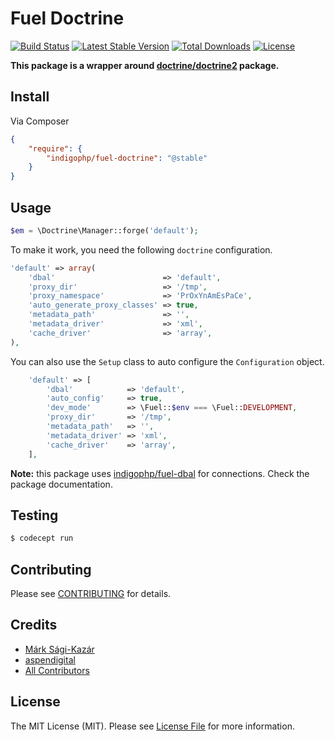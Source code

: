 # Fuel Doctrine

[![Build Status](https://travis-ci.org/indigophp/fuel-doctrine.svg?branch=develop)](https://travis-ci.org/indigophp/fuel-doctrine)
[![Latest Stable Version](https://poser.pugx.org/indigophp/fuel-doctrine/v/stable.png)](https://packagist.org/packages/indigophp/fuel-doctrine)
[![Total Downloads](https://poser.pugx.org/indigophp/fuel-doctrine/downloads.png)](https://packagist.org/packages/indigophp/fuel-doctrine)
[![License](https://poser.pugx.org/indigophp/fuel-doctrine/license.png)](https://packagist.org/packages/indigophp/fuel-doctrine)

**This package is a wrapper around [doctrine/doctrine2](https://github.com/doctrine/doctrine2) package.**


## Install

Via Composer

``` json
{
    "require": {
        "indigophp/fuel-doctrine": "@stable"
    }
}
```


## Usage

``` php
$em = \Doctrine\Manager::forge('default');
```

To make it work, you need the following `doctrine` configuration.

``` php
'default' => array(
	'dbal'                        => 'default',
	'proxy_dir'                   => '/tmp',
	'proxy_namespace'             => 'PrOxYnAmEsPaCe',
	'auto_generate_proxy_classes' => true,
	'metadata_path'               => '',
	'metadata_driver'             => 'xml',
	'cache_driver'                => 'array',
),
```

You can also use the `Setup` class to auto configure the `Configuration` object.

``` php
	'default' => [
		'dbal'            => 'default',
		'auto_config'     => true,
		'dev_mode'        => \Fuel::$env === \Fuel::DEVELOPMENT,
		'proxy_dir'       => '/tmp',
		'metadata_path'   => '',
		'metadata_driver' => 'xml',
		'cache_driver'    => 'array',
	],
```


**Note:** this package uses [indigophp/fuel-dbal](https://github.com/indigophp/fuel-dbal) for connections. Check the package documentation.


## Testing

``` bash
$ codecept run
```


## Contributing

Please see [CONTRIBUTING](https://github.com/indigophp/fuel-doctrine/blob/develop/CONTRIBUTING.md) for details.


## Credits

- [Márk Sági-Kazár](https://github.com/sagikazarmark)
- [aspendigital](https://github.com/aspendigital/fuel-doctrine2)
- [All Contributors](https://github.com/indigophp/fuel-doctrine/contributors)


## License

The MIT License (MIT). Please see [License File](https://github.com/indigophp/fuel-doctrine/blob/develop/LICENSE) for more information.
